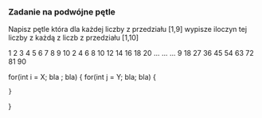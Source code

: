 ### Zadanie na podwójne pętle

Napisz pętle która dla każdej liczby z przedziału [1,9] wypisze iloczyn tej liczby z każdą z liczb z przedziału [1,10]

1  2  3  4  5  6  7  8  9 10
2  4  6  8 10 12 14 16 18 20
...
...
...
9 18 27 36 45 54 63 72 81 90

for(int i = X; bla ; bla)
{
	for(int j = Y; bla; bla)
	{
		
	}
}
